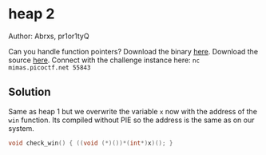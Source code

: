 # heap 2

Author: Abrxs, pr1or1tyQ

Can you handle function pointers? Download the binary [here](chall). Download the source [here](chall.c). Connect with the challenge instance here: `nc mimas.picoctf.net 55843`

## Solution

Same as heap 1 but we overwrite the variable `x` now with the address of the `win` function. Its compiled without PIE so the address is the same as on our system.

```c
void check_win() { ((void (*)())*(int*)x)(); }
```
